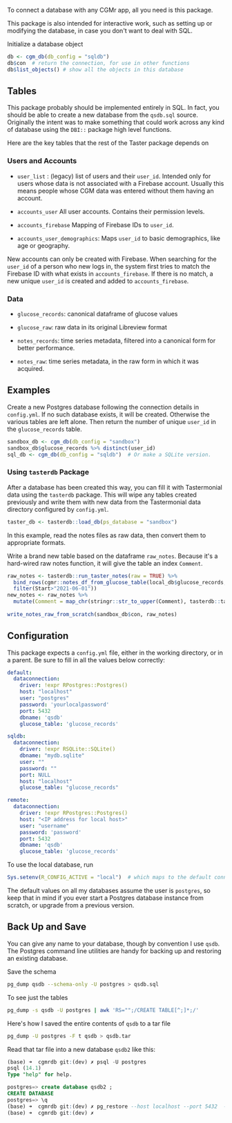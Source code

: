 To connect a database with any CGMr app, all you need is this package.

This package is also intended for interactive work, such as setting up or modifying the database, in case you don't want to deal with SQL.

Initialize a database object

``` r
db <- cgm_db(db_config = "sqldb")
db$con  # return the connection, for use in other functions
db$list_objects() # show all the objects in this database
```

## Tables

This package probably should be implemented entirely in SQL. In fact, you should be able to create a new database from the `qsdb.sql` source. Originally the intent was to make something that could work across any kind of database using the `DBI::` package high level functions.

Here are the key tables that the rest of the Taster package depends on

### Users and Accounts

-   `user_list` : (legacy) list of users and their `user_id`. Intended only for users whose data is not associated with a Firebase account. Usually this means people whose CGM data was entered without them having an account.

-   `accounts_user` All user accounts. Contains their permission levels.

-   `accounts_firebase` Mapping of Firebase IDs to `user_id`.

-   `accounts_user_demographics`: Maps `user_id` to basic demographics, like age or geography.

New accounts can only be created with Firebase. When searching for the `user_id` of a person who new logs in, the system first tries to match the Firebase ID with what exists in `accounts_firebase`. If there is no match, a new unique `user_id` is created and added to `accounts_firebase`.

### Data

-   `glucose_records`: canonical dataframe of glucose values

-   `glucose_raw`: raw data in its original Libreview format

-   `notes_records`: time series metadata, filtered into a canonical form for better performance.

-   `notes_raw`: time series metadata, in the raw form in which it was acquired.

## Examples

Create a new Postgres database following the connection details in `config.yml`. If no such database exists, it will be created. Otherwise the various tables are left alone. Then return the number of unique `user_id` in the `glucose_records` table.

``` r
sandbox_db <- cgm_db(db_config = "sandbox")
sandbox_db$glucose_records %>% distinct(user_id)
sql_db <- cgm_db(db_config = "sqldb")  # Or make a SQLite version. 
```

### Using `tasterdb` Package

After a database has been created this way, you can fill it with Tastermonial data using the `tasterdb` package. This will wipe any tables created previously and write them with new data from the Tastermonial data directory configured by `config.yml`.

``` r
taster_db <- tasterdb::load_db(ps_database = "sandbox")
```

In this example, read the notes files as raw data, then convert them to appropriate formats.

Write a brand new table based on the dataframe `raw_notes`. Because it's a hard-wired raw notes function, it will give the table an index `Comment`.

``` r
raw_notes <- tasterdb::run_taster_notes(raw = TRUE) %>% 
  bind_rows(cgmr::notes_df_from_glucose_table(local_db$glucose_records, user_id = 1234) %>% 
  filter(Start>"2021-06-01"))
new_notes <- raw_notes %>%
  mutate(Comment = map_chr(stringr::str_to_upper(Comment), tasterdb::taster_classify_food))
  
write_notes_raw_from_scratch(sandbox_db$con, raw_notes)
```

## Configuration

This package expects a `config.yml` file, either in the working directory, or in a parent. Be sure to fill in all the values below correctly:

``` yaml
default:
  dataconnection:
    driver: !expr RPostgres::Postgres()
    host: "localhost"
    user: "postgres"
    password: 'yourlocalpassword'
    port: 5432
    dbname: 'qsdb'
    glucose_table: 'glucose_records'

sqldb:
  dataconnection:
    driver: !expr RSQLite::SQLite()
    dbname: "mydb.sqlite"
    user: ""
    password: ""
    port: NULL
    host: "localhost"
    glucose_table: "glucose_records"

remote:
  dataconnection:
    driver: !expr RPostgres::Postgres()
    host: "<IP address for local host>"
    user: "username"
    password: 'password'
    port: 5432
    dbname: 'qsdb'
    glucose_table: 'glucose_records'
```

To use the local database, run

``` r
Sys.setenv(R_CONFIG_ACTIVE = "local")  # which maps to the default connection
```

The default values on all my databases assume the user is `postgres`, so keep that in mind if you ever start a Postgres database instance from scratch, or upgrade from a previous version.

## Back Up and Save

You can give any name to your database, though by convention I use `qsdb`. The Postgres command line utilities are handy for backing up and restoring an existing database.

Save the schema

``` zsh
pg_dump qsdb --schema-only -U postgres > qsdb.sql
```

To see just the tables

``` bash
pg_dump -s qsdb -U postgres | awk 'RS="";/CREATE TABLE[^;]*;/'
```

Here's how I saved the entire contents of `qsdb` to a tar file

``` bash
pg_dump -U postgres -F t qsdb > qsdb.tar
```

Read that tar file into a new database `qsdb2` like this:

``` sqlpostgresql
(base) ➜  cgmrdb git:(dev) ✗ psql -U postgres
psql (14.1)
Type "help" for help.

postgres=> create database qsdb2 ;
CREATE DATABASE
postgres=> \q
(base) ➜  cgmrdb git:(dev) ✗ pg_restore --host localhost --port 5432  --dbname "qsdb2"  qsdb.tar
(base) ➜  cgmrdb git:(dev) ✗
```

## 
